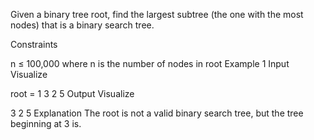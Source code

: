 Given a binary tree root, find the largest subtree (the one with the most nodes) that is a binary search tree.

Constraints

n ≤ 100,000 where n is the number of nodes in root
Example 1
Input
Visualize

root =
1
3
2
5
Output
Visualize

3
2
5
Explanation
The root is not a valid binary search tree, but the tree beginning at 3 is.
